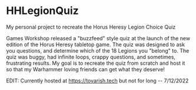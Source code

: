 # HHLegionQuiz
My personal project to recreate the Horus Heresy Legion Choice Quiz

Games Workshop released a "buzzfeed" style quiz at the launch of the new edition of the Horus Heresy tabletop game. 
The quiz was designed to ask you questions, and determine which of the 18 Legions you "belong" to.
The quiz was buggy, had infinite loops, crappy questions, and sometimes, frustrating results.
My goal is to recreate the quiz from scratch and host it so that my Warhammer loving friends can get what they deserve!

EDIT: Currently hosted at https://tovarish.tech but not for long -- 7/12/2022

